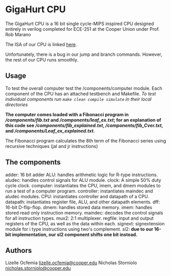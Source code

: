 # GigaHurt CPU

The GigaHurt CPU is a 16 bit single cycle-MIPS inspired CPU designed entirely in verilog completed for ECE-251 at the Cooper Union under Prof. Rob Marano

The ISA of our CPU is linked [here](https://cdn.discordapp.com/attachments/911824785124757536/1107778792849670344/GigaHurt_Reference_Data.pdf).

Unfortunately, there is a bug in our jump and branch commands. However, the rest of our CPU runs smoothly.

## Usage

To test the overall computer test the /components/computer module. Each component of the CPU has an attached testbench and Makefile.
*To test individual components run `make clean compile simulate` in their local directories*

__The computer comes loaded with a Fibonacci program in */components/fib.txt* and */components/leaf_ex.txt*; for an explanation of this code see */components/fib_explained.txt*, */components/fib_Cver.txt*, and */components/Leaf_ex_explained.txt*.__

The Fibonacci program calculates the 8th term of the Fibonacci series using recursive techniques (jal and jr instructions)

## The components
adder: 16 bit adder
ALU: handles arithmetic logic for R-type instructions.
aludec: handles control signals for ALU module.
clock: A simple 50% duty cycle clock.
computer: instantiates the CPU, imem, and dmem modules to run a test of a computer program.
controller: instantiates maindec and aludec modules.
CPU: instantiates controller and datapath of a CPU.
datapath: instantiates register file, ALU, and other datapath elements.
dff: 16-bit D-flip-flop.
dmem: handles stored data memory.
imem: handles stored read only instruction memory.
maindec: decodes the control signals for all instruction types.
mux2: 2:1 multiplexer.
regfile: input and output registers of the CPU, as well as the data within each.
signext: signextension module for i type instructions using two's complement.
sl2: **due to our 16-bit implementation, our sl2 component shifts one bit instead.**

## Authors
Lizelle Ocfemia lizelle.ocfemia@cooper.edu
Nicholas Storniolo nicholas.storniolo@cooper.edu
